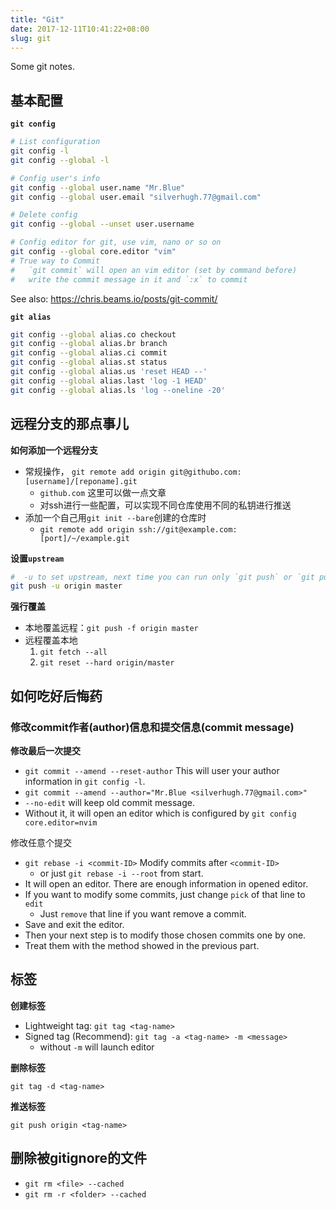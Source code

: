 ```yaml
---
title: "Git"
date: 2017-12-11T10:41:22+08:00
slug: git
---
```


Some git notes.


## 基本配置

**`git config`**

``` sh
# List configuration
git config -l
git config --global -l

# Config user's info
git config --global user.name "Mr.Blue"
git config --global user.email "silverhugh.77@gmail.com"

# Delete config
git config --global --unset user.username

# Config editor for git, use vim, nano or so on
git config --global core.editor "vim"
# True way to Commit
#   `git commit` will open an vim editor (set by command before)
#   write the commit message in it and `:x` to commit
```

See also: https://chris.beams.io/posts/git-commit/


**`git alias`**

``` sh
git config --global alias.co checkout
git config --global alias.br branch
git config --global alias.ci commit
git config --global alias.st status
git config --global alias.us 'reset HEAD --'
git config --global alias.last 'log -1 HEAD'
git config --global alias.ls 'log --oneline -20'
```

<!--more-->

## 远程分支的那点事儿

**如何添加一个远程分支**

- 常规操作， `git remote add origin git@githubo.com:[username]/[reponame].git`
  - `github.com` 这里可以做一点文章
  - 对ssh进行一些配置，可以实现不同仓库使用不同的私钥进行推送
- 添加一个自己用`git init --bare`创建的仓库时
  - `git remote add origin ssh://git@example.com:[port]/~/example.git`

**设置`upstream`**

``` sh
#  -u to set upstream, next time you can run only `git push` or `git pull`
git push -u origin master
```

**强行覆盖**

- 本地覆盖远程：`git push -f origin master`
- 远程覆盖本地
  1. `git fetch --all`
  1. `git reset --hard origin/master`

## 如何吃好后悔药

### 修改commit作者(author)信息和提交信息(commit message)

**修改最后一次提交**

- `git commit --amend --reset-author` This will user your author information in `git config -l`.
- `git commit --amend --author="Mr.Blue <silverhugh.77@gmail.com>"`
- `--no-edit` will keep old commit message.
- Without it, it will open an editor which is configured by `git config core.editor=nvim`

修改任意个提交

- `git rebase -i <commit-ID>` Modify commits after `<commit-ID>`
  - or just `git rebase -i --root` from start.
- It will open an editor. There are enough information in opened editor.
- If you want to modify some commits, just change `pick` of that line to `edit`
  - Just `remove` that line if you want remove a commit.
- Save and exit the editor.
- Then your next step is to modify those chosen commits one by one.
- Treat them with the method showed in the previous part.

## 标签

**创建标签**

- Lightweight tag: `git tag <tag-name>`
- Signed tag (Recommend): `git tag -a <tag-name> -m <message>`
  - without `-m` will launch editor

**删除标签**

`git tag -d <tag-name>`

**推送标签**

`git push origin <tag-name>`

## 删除被gitignore的文件

- `git rm <file> --cached`
- `git rm -r <folder> --cached`

